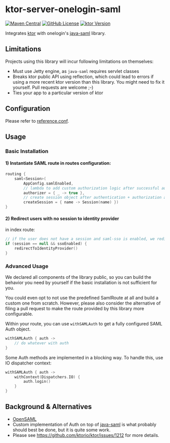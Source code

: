 # ktor-server-onelogin-saml

[![Maven Central](https://img.shields.io/maven-central/v/com.linked-planet/ktor-client-awesome-logging.svg?label=central)](https://central.sonatype.com/search?q=ktor-server-onelogin-saml&namespace=com.linked-planet)
[![GitHub License](https://img.shields.io/badge/license-Apache%20License%202.0-blue.svg?style=flat)](http://www.apache.org/licenses/LICENSE-2.0)
[![ktor Version](https://img.shields.io/badge/ktor-2.3.6-blue)](https://ktor.io/)

Integrates [ktor](ktor.io) with onelogin's
[java-saml](https://github.com/onelogin/java-saml) library.

## Limitations

Projects using this library will incur following limitations
on themselves:

- Must use Jetty engine, as `java-saml` requires servlet classes
- Breaks ktor public API using reflection, which could lead to
  errors if using a more recent ktor version than this library.
  You might need to fix it yourself. Pull requests are welcome ;-)
- Ties your app to a particular version of ktor

## Configuration

Please refer to [reference.conf](src/main/resources/reference.conf).

## Usage

### Basic Installation

#### 1) Instantiate SAML route in routes configuration:

```kotlin
routing {
    saml<Session>(
        AppConfig.samlEnabled,
        // lambda to add custom authorization logic after successful authentication
        authorizer = { _ -> true },
        // create session object after authentication + authorization are successful
        createSession = { name -> Session(name) })
}
```

#### 2) Redirect users with no session to identity provider

in index route:

```kotlin
// if the user does not have a session and saml-sso is enabled, we redirect the user to the identity provider
if (session == null && ssoEnabled) {
    redirectToIdentityProvider()
}
``` 

### Advanced Usage

We declared all components of the library public, so you can build the
behavior you need by yourself if the basic installation is not sufficient
for you.

You could even opt to not use the predefined SamlRoute at all and build
a custom one from scratch. However, please also consider the alternative
of filing a pull request to make the route provided by this library more
configurable.

Within your route, you can use `withSAMLAuth` to get a fully configured
SAML Auth object.

```kotlin
withSAMLAuth { auth ->
    // do whatever with auth
}
```

Some Auth methods are implemented in a blocking way. To handle
this, use IO dispatcher context:

```kotlin
withSAMLAuth { auth ->
    withContext(Dispatchers.IO) {
        auth.login()
    }
}
```

## Background & Alternatives

- [OpenSAML](https://shibboleth.atlassian.net/wiki/spaces/OSAML/overview)
- Custom implementation of Auth on top of
  [java-saml](https://github.com/onelogin/java-saml/tree/master/core) is
  what probably should best be done, but it is quite some work.
- Please see https://github.com/ktorio/ktor/issues/1212 for more details.
